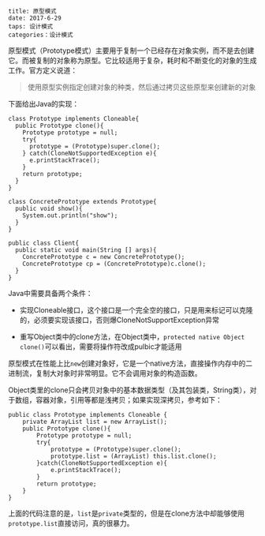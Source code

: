 ```
title: 原型模式
date: 2017-6-29
taps: 设计模式
categories：设计模式
```
原型模式（Prototype模式）主要用于复制一个已经存在对象实例，而不是去创建它。而被复制的对象称为原型。它比较适用于复杂，耗时和不断变化的对象的生成工作。官方定义说道：

> 使用原型实例指定创建对象的种类，然后通过拷贝这些原型来创建新的对象

下面给出Java的实现：

```
class Prototype implements Cloneable{
  public Prototype clone(){
    Prototype prototype = null;
    try{
      prototype = (Prototype)super.clone();
    } catch(CloneNotSupportedException e){
      e.printStackTrace();
    }
    return prototype;
  }
}

class ConcretePrototype extends Prototype{
  public void show(){
    System.out.println("show");
  }
}

public class Client{
  public static void main(String [] args){
    ConcretePrototype c = new ConcretePrototype();
    ConcretePrototype cp = (ConcretePrototype)c.clone();
  }
}
```
Java中需要具备两个条件：

+ 实现Cloneable接口，这个接口是一个完全空的接口，只是用来标记可以克隆的，必须要实现该接口，否则爆CloneNotSupportException异常

+ 重写Object类中的clone方法，在Object类中，`protected native Object clone()`可以看出，需要将操作符改成pulbic才能适用

原型模式在性能上比`new`创建对象好，它是一个native方法，直接操作内存中的二进制流，复制大对象时非常明显。它不会调用对象的构造函数。

Object类里的clone只会拷贝对象中的基本数据类型（及其包装类，String类），对于数组，容器对象，引用等都是浅拷贝；如果实现深拷贝，参考如下：

```
public class Prototype implements Cloneable {  
    private ArrayList list = new ArrayList();  
    public Prototype clone(){  
        Prototype prototype = null;  
        try{  
            prototype = (Prototype)super.clone();  
            prototype.list = (ArrayList) this.list.clone();  
        }catch(CloneNotSupportedException e){  
            e.printStackTrace();  
        }  
        return prototype;   
    }  
} 
```

上面的代码注意的是，`list`是`private`类型的，但是在clone方法中却能够使用`prototype.list`直接访问，真的很暴力。
